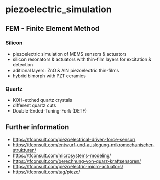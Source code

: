 # piezoelectric_simulation

## FEM - Finite Element Method

### Silicon
- piezoelectric simulation of MEMS sensors & actuators
- silicon resonators & actuators with thin-film layers for excitation & detection
- aditional layers: ZnO & AlN piezoelectric thin-films
- hybrid bimorph with PZT ceramics

### Quartz
- KOH-etched quartz crystals
- different quartz cuts 
- Double-Ended-Tuning-Fork (DETF)

## Further information
- https://tfconsult.com/piezoelectrical-driven-force-sensor/
- https://tfconsult.com/entwurf-und-auslegung-mikromechanischer-strukturen/
- https://tfconsult.com/microsystems-modeling/
- https://tfconsult.com/berechnung-von-quarz-kraftsensoren/
- https://tfconsult.com/piezoelectric-micro-actuators/
- https://tfconsult.com/tag/piezo/

